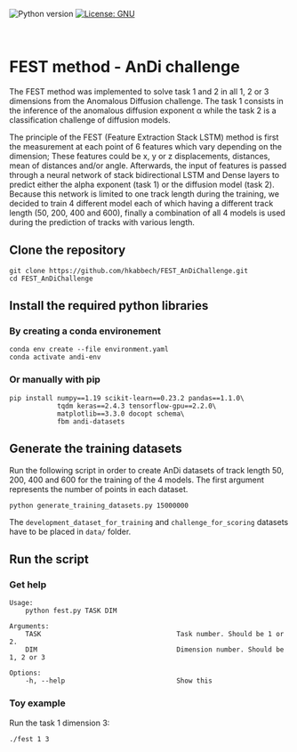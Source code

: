 ![Python version](https://img.shields.io/badge/python-3-brightgreen.svg)
[![License: GNU](https://img.shields.io/badge/License-GNU-yellow.svg)](http://www.gnu.org/licenses/gpl-3.0.en.html)

<br>

# FEST method - AnDi challenge

The FEST method was implemented to solve task 1 and 2 in all 1, 2 or 3 dimensions from the Anomalous Diffusion challenge.
The task 1 consists in the inference of the anomalous diffusion exponent α while the task 2 is a classification challenge of diffusion models.

The principle of the FEST (Feature Extraction Stack LSTM) method is first the measurement at each point of 6 features which vary depending on the dimension; These features could be x, y or z displacements, distances, mean of distances and/or angle. Afterwards, the input of features is passed through a neural network of stack bidirectional LSTM and Dense layers to predict either the alpha exponent (task 1) or the diffusion model (task 2). Because this network is limited to one track length during the training, we decided to train 4 different model each of which having a different track length (50, 200, 400 and 600), finally a combination of all 4 models is used during the prediction of tracks with various length.

## Clone the repository

```
git clone https://github.com/hkabbech/FEST_AnDiChallenge.git
cd FEST_AnDiChallenge
```


## Install the required python libraries

### By creating a conda environement

```
conda env create --file environment.yaml
conda activate andi-env
```

### Or manually with pip

```
pip install numpy==1.19 scikit-learn==0.23.2 pandas==1.1.0\
            tqdm keras==2.4.3 tensorflow-gpu==2.2.0\
            matplotlib==3.3.0 docopt schema\
            fbm andi-datasets
```

## Generate the training datasets

Run the following script in order to create AnDi datasets of track length 50, 200, 400 and 600 for the training of the 4 models.
The first argument represents the number of points in each dataset.

```
python generate_training_datasets.py 15000000
```

The `development_dataset_for_training` and `challenge_for_scoring` datasets have to be placed in `data/` folder.

## Run the script

### Get help

```
Usage:
    python fest.py TASK DIM

Arguments:
    TASK                                  Task number. Should be 1 or 2.
    DIM                                   Dimension number. Should be 1, 2 or 3

Options:
    -h, --help                            Show this
```

### Toy example

Run the task 1 dimension 3:
```
./fest 1 3
```
